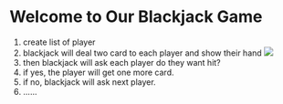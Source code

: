 <h1>Welcome to Our Blackjack Game</h1>

1. create list of player
2. blackjack will deal two card to each player and show their hand
   ![](images/dealcard.png)
3. then blackjack will ask each player do they want hit?
4. if yes, the player will get one more card.
5. if no, blackjack will ask next player.
6. ......